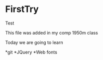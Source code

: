 FirstTry
========

Test


This file was added in my comp 1950m class 

Today we are going to learn 

*git
*JQuery
*Web fonts
